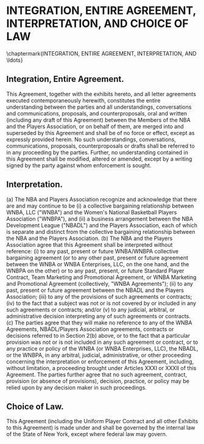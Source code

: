 # INTEGRATION, ENTIRE AGREEMENT, INTERPRETATION, AND CHOICE OF LAW
\chaptermark{INTEGRATION, ENTIRE AGREEMENT, INTERPRETATION, AND \ldots}

## Integration, Entire Agreement.

This Agreement, together with the exhibits hereto, and all letter agreements executed contemporaneously herewith, constitutes the entire understanding between the parties and all understandings, conversations and communications, proposals, and counterproposals, oral and written (including any draft of this Agreement) between the Members of the NBA and the Players Association, or on behalf of them, are merged into and superseded by this Agreement and shall be of no force or effect, except as expressly provided herein. No such understandings, conversations, communications, proposals, counterproposals or drafts shall be referred to in any proceeding by the parties. Further, no understanding contained in this Agreement shall be modified, altered or amended, except by a writing signed by the party against whom enforcement is sought.

## Interpretation.

(a) The NBA and Players Association recognize and acknowledge that there are and may continue to be (i) a collective bargaining relationship between WNBA, LLC ("WNBA") and the Women's National Basketball Players Association ("WNBPA"), and (ii) a business arrangement between the NBA Development League ("NBADL") and the Players Association, each of which is separate and distinct from the collective bargaining relationship between the NBA and the Players Association.
(b) The NBA and the Players Association agree that this Agreement shall be interpreted without reference: (i) to any past, present or future WNBA/WNBPA collective bargaining agreement (or to any other past, present or future agreement between the WNBA or WNBA Enterprises, LLC, on the one hand, and the WNBPA on the other) or to any past, present, or future Standard Player Contract, Team Marketing and Promotional Agreement, or WNBA Marketing and Promotional Agreement (collectively, "WNBA Agreements"); (ii) to any past, present or future agreement between the NBADL and the Players Association; (iii) to any of the provisions of such agreements or contracts; (iv) to the fact that a subject was not or is not covered by or included in any such agreements or contracts; and/or (v) to any judicial, arbitral, or administrative decision interpreting any of such agreements or contracts.
(c) The parties agree that they will make no reference to any of the WNBA Agreements, NBADL/Players Association agreements, contracts or decisions referred to in Section 2(b) above, or to the fact that a particular provision was not or is not included in any such agreement or contract, or to any practice or policy of the WNBA (or WNBA Enterprises, LLC), the NBADL, or the WNBPA, in any arbitral, judicial, administrative, or other proceeding concerning the interpretation or enforcement of this Agreement, including, without limitation, a proceeding brought under Articles XXXI or XXXII of this Agreement. The parties further agree that no such agreement, contract, provision (or absence of provisions), decision, practice, or policy may be relied upon by any decision maker in such proceedings.

## Choice of Law.

This Agreement (including the Uniform Player Contract and all other Exhibits to this Agreement) is made under and shall be governed by the internal law of the State of New York, except where federal law may govern.
